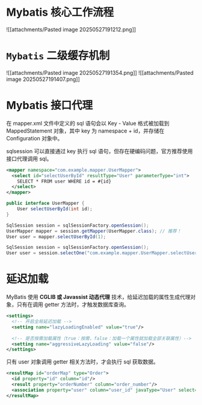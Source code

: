 
# Mybatis 核心工作流程

![[attachments/Pasted image 20250527191212.png]]
# `Mybatis` 二级缓存机制


![[attachments/Pasted image 20250527191354.png]]
![[attachments/Pasted image 20250527191407.png]]

# Mybatis 接口代理

在 mapper.xml 文件中定义的 sql 语句会以 Key - Value 格式被加载到 MappedStatement 对象，其中 key 为 namespace + id，并存储在 Configuration 对象中。

sqlsession 可以直接通过 key 执行 sql 语句，但存在硬编码问题，官方推荐使用接口代理调用 sql。

```XMl
<mapper namespace="com.example.mapper.UserMapper">
  <select id="selectUserById" resultType="User" parameterType="int">
    SELECT * FROM user WHERE id = #{id}
  </select>
</mapper>
```

```Java
public interface UserMapper {
    User selectUserById(int id);
}

SqlSession session = sqlSessionFactory.openSession();
UserMapper mapper = session.getMapper(UserMapper.class); // 推荐！
User user = mapper.selectUserById(1);

SqlSession session = sqlSessionFactory.openSession();
User user = session.selectOne("com.example.mapper.UserMapper.selectUserById", 1); // 不推荐！
```

# 延迟加载

MyBatis 使用 **CGLIB 或 Javassist 动态代理** 技术，给延迟加载的属性生成代理对象，只有在调用 getter 方法时，才触发数据库查询。

```XML
<settings>
  <!-- 开启全局延迟加载 -->
  <setting name="lazyLoadingEnabled" value="true"/>
  
  <!-- 是否按需加载属性（true：按需，false：加载一个属性就加载全部关联属性）-->
  <setting name="aggressiveLazyLoading" value="false"/>
</settings>
```

只有 user 对象调用 getter 相关方法时，才会执行 sql 获取数据。
```XML
<resultMap id="orderMap" type="Order">
  <id property="id" column="id"/>
  <result property="orderNumber" column="order_number"/>
  <association property="user" column="user_id" javaType="User" select="selectUserById" fetchType="lazy"/> 
</resultMap>

```